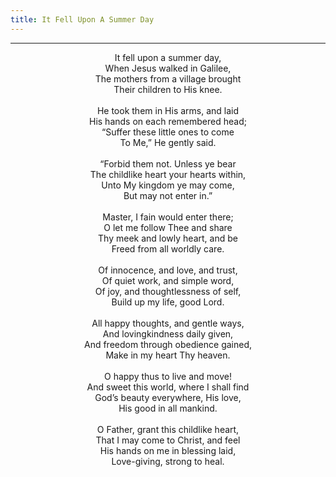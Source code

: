 ```yaml
---
title: It Fell Upon A Summer Day
---
```


---
<center>
It fell upon a summer day,<br/>
When Jesus walked in Galilee,<br/>
The mothers from a village brought<br/>
Their children to His knee.<br/>
<br/>
He took them in His arms, and laid<br/>
His hands on each remembered head;<br/>
“Suffer these little ones to come<br/>
To Me,” He gently said.<br/>
<br/>
“Forbid them not. Unless ye bear<br/>
The childlike heart your hearts within,<br/>
Unto My kingdom ye may come,<br/>
But may not enter in.”<br/>
<br/>
Master, I fain would enter there;<br/>
O let me follow Thee and share<br/>
Thy meek and lowly heart, and be<br/>
Freed from all worldly care.<br/>
<br/>
Of innocence, and love, and trust,<br/>
Of quiet work, and simple word,<br/>
Of joy, and thoughtlessness of self,<br/>
Build up my life, good Lord.<br/>
<br/>
All happy thoughts, and gentle ways,<br/>
And lovingkindness daily given,<br/>
And freedom through obedience gained,<br/>
Make in my heart Thy heaven.<br/>
<br/>
O happy thus to live and move!<br/>
And sweet this world, where I shall find<br/>
God’s beauty everywhere, His love,<br/>
His good in all mankind.<br/>
<br/>
O Father, grant this childlike heart,<br/>
That I may come to Christ, and feel<br/>
His hands on me in blessing laid,<br/>
Love-giving, strong to heal.
</center>
